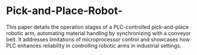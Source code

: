 # Pick-and-Place-Robot-
This paper details the operation stages of a PLC-controlled pick-and-place robotic arm, automating material handling by synchronizing with a conveyor belt. It addresses limitations of microprocessor control and showcases how PLC enhances reliability in controlling robotic arms in industrial settings.
